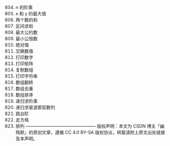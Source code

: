 804. n 的阶乘
805. x 和 y 的最大值
806. 两个数的和
807. 区间求和
808. 最大公约数
809. 最小公倍数
810. 绝对值
811. 交换数值
812. 打印数字
813. 打印矩阵
814. 复制数组
815. 打印字符串
816. 数组翻转
817. 数组去重
818. 数组排序
819. 递归求阶乘
820. 递归求斐波那契数列
821. 跳台阶
822. 走方格
823. 排列
     ————————————————
     版权声明：本文为 CSDN 博主「幽殇默」的原创文章，遵循 CC 4.0 BY-SA 版权协议，转载请附上原文出处链接及本声明。

